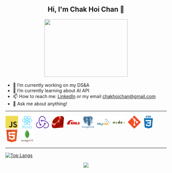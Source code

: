 
<h2 align="center">Hi, I'm Chak Hoi Chan 👋</h2>

<div id="header" align="center">
  <img src="https://media.giphy.com/media/B4dt6rXq6nABilHTYM/giphy.gif" width="260" height="180"/>  
</div>

- 🔭 I’m currently working on my DS&A
- 🌱 I’m currently learning about AI API
- 📫 How to reach me: [LinkedIn](https://www.linkedin.com/in/chak-hoi-chan-19672046/) or my email chakhoichan@gmail.com
- 💬 Ask me about anything!
 
<hr></hr>

<div >
    <img src="https://github.com/devicons/devicon/blob/master/icons/javascript/javascript-original.svg" title="JavaScript" alt="JavaScript" width="40" height="40"/>&nbsp;
  <img src="https://github.com/devicons/devicon/blob/master/icons/react/react-original-wordmark.svg" title="React" alt="React" width="40" height="40"/>&nbsp;
  <img src="https://github.com/devicons/devicon/blob/master/icons/redux/redux-original.svg" title="Redux" alt="Redux " width="40" height="40"/>&nbsp;
      <img src="https://github.com/devicons/devicon/blob/master/icons/ruby/ruby-original.svg" title="Ruby" alt="ruby" width="40" height="40"/>&nbsp;
    <img src="https://github.com/devicons/devicon/blob/master/icons/rails/rails-plain-wordmark.svg" title="Rails" alt="rails" width="40" height="40"/>&nbsp;
      <img src="https://github.com/devicons/devicon/blob/master/icons/postgresql/postgresql-plain-wordmark.svg" title="MySQL"  alt="MySQL" width="40" height="40"/>&nbsp;
  <img src="https://github.com/devicons/devicon/blob/master/icons/mysql/mysql-original-wordmark.svg" title="MySQL"  alt="MySQL" width="40" height="40"/>&nbsp;
  <img src="https://github.com/devicons/devicon/blob/master/icons/nodejs/nodejs-original-wordmark.svg" title="NodeJS" alt="NodeJS" width="40" height="40"/>&nbsp;
  <img src="https://github.com/devicons/devicon/blob/master/icons/git/git-original.svg" title="Git" alt="Git" width="40" height="40"/>
  <img src="https://github.com/devicons/devicon/blob/master/icons/css3/css3-plain-wordmark.svg"  title="CSS3" alt="CSS" width="40" height="40"/>&nbsp;
  <img src="https://github.com/devicons/devicon/blob/master/icons/html5/html5-original.svg" title="HTML5" alt="HTML" width="40" height="40"/>&nbsp;
    <img src="https://github.com/devicons/devicon/blob/master/icons/mongodb/mongodb-original-wordmark.svg" title="HTML5" alt="HTML" width="40" height="40"/>&nbsp;

</div>
<hr></hr>

<!-- [![GitHub Streak](http://github-readme-streak-stats.herokuapp.com?user=chakhoic)](https://git.io/streak-stats)
   -->
[![Top Langs](https://github-readme-stats.vercel.app/api/top-langs/?username=chakhoic&layout=compact&theme=vision-friendly-dark)](https://github.com/anuraghazra/github-readme-stats)

<div id="header" align="center">
   <img src="https://media.giphy.com/media/3oKIPcqmx1mpCOJJp6/giphy.gif" width="300"/>
</div>

